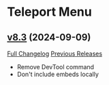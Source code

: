 # Teleport Menu

## [v8.3](https://github.com/Justw8/TeleportMenu/tree/v8.3) (2024-09-09)
[Full Changelog](https://github.com/Justw8/TeleportMenu/compare/v8.2...v8.3) [Previous Releases](https://github.com/Justw8/TeleportMenu/releases)

- Remove DevTool command  
- Don't include embeds locally  

